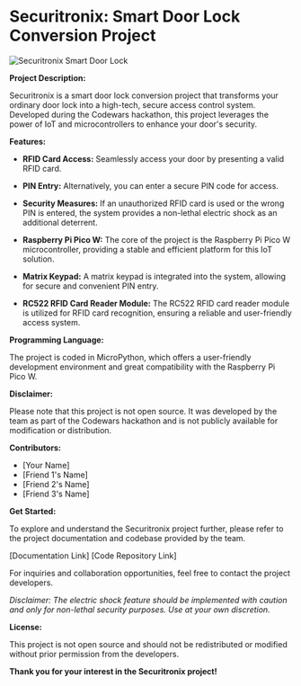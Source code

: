 # Securitronix: Smart Door Lock Conversion Project

![Securitronix Smart Door Lock](link-to-image.jpg)

**Project Description:**

Securitronix is a smart door lock conversion project that transforms your ordinary door lock into a high-tech, secure access control system. Developed during the Codewars hackathon, this project leverages the power of IoT and microcontrollers to enhance your door's security.

**Features:**

- **RFID Card Access:** Seamlessly access your door by presenting a valid RFID card.

- **PIN Entry:** Alternatively, you can enter a secure PIN code for access.

- **Security Measures:** If an unauthorized RFID card is used or the wrong PIN is entered, the system provides a non-lethal electric shock as an additional deterrent.

- **Raspberry Pi Pico W:** The core of the project is the Raspberry Pi Pico W microcontroller, providing a stable and efficient platform for this IoT solution.

- **Matrix Keypad:** A matrix keypad is integrated into the system, allowing for secure and convenient PIN entry.

- **RC522 RFID Card Reader Module:** The RC522 RFID card reader module is utilized for RFID card recognition, ensuring a reliable and user-friendly access system.

**Programming Language:**

The project is coded in MicroPython, which offers a user-friendly development environment and great compatibility with the Raspberry Pi Pico W.

**Disclaimer:**

Please note that this project is not open source. It was developed by the team as part of the Codewars hackathon and is not publicly available for modification or distribution.

**Contributors:**

- [Your Name]
- [Friend 1's Name]
- [Friend 2's Name]
- [Friend 3's Name]

**Get Started:**

To explore and understand the Securitronix project further, please refer to the project documentation and codebase provided by the team.

[Documentation Link]
[Code Repository Link]

For inquiries and collaboration opportunities, feel free to contact the project developers.

*Disclaimer: The electric shock feature should be implemented with caution and only for non-lethal security purposes. Use at your own discretion.*

**License:**

This project is not open source and should not be redistributed or modified without prior permission from the developers.

**Thank you for your interest in the Securitronix project!**
